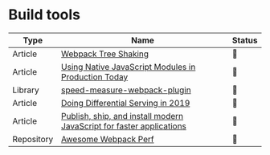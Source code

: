 # Build tools

| Type       | Name                                                                                                                                         | Status          |
| ---------- | -------------------------------------------------------------------------------------------------------------------------------------------- | --------------- |
| Article    | [Webpack Tree Shaking](https://webpack.js.org/guides/tree-shaking/#clarifying-tree-shaking-and-sideeffects)                                  | :bookmark_tabs: |
| Article    | [Using Native JavaScript Modules in Production Today](https://philipwalton.com/articles/using-native-javascript-modules-in-production-today) | :bookmark_tabs: |
| Library    | [speed-measure-webpack-plugin](https://www.npmjs.com/package/speed-measure-webpack-plugin)                                                   | :bookmark_tabs: |
| Article    | [Doing Differential Serving in 2019](https://calendar.perfplanet.com/2018/doing-differential-serving-in-2019)                                | :bookmark_tabs: |
| Article    | [Publish, ship, and install modern JavaScript for faster applications](https://web.dev/publish-modern-javascript/)                           | :bookmark_tabs: |
| Repository | [Awesome Webpack Perf](https://github.com/iamakulov/awesome-webpack-perf)                                                                    | :bookmark_tabs: |

